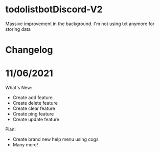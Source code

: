 # todolistbotDiscord-V2
Massive improvement in the background. I'm not using txt anymore for storing data

Changelog
=
11/06/2021
==
What's New:
- Create add feature
- Create delete feature
- Create clear feature
- Create ping feature
- Create update feature

Plan:
- Create brand new help menu using cogs
- Many more!
